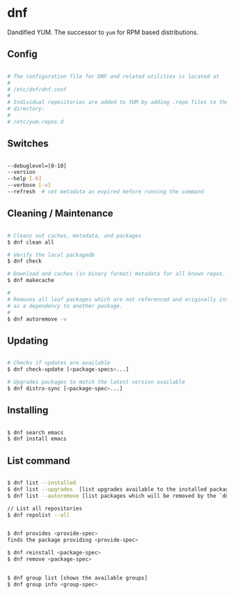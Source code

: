 # dnf

Dandified YUM. The successor to `yum` for RPM based distributions.

## Config

```bash

# The configuration file for DNF and related utilities is located at
#
# /etc/dnf/dnf.conf
#
# Individual repositories are added to YUM by adding .repo files to the
# directory:
#
# /etc/yum.repos.d

```

## Switches

```bash

--debuglevel=[0-10]
--version
--help [-h]
--verbose [-v]
--refresh  # set metadata as expired before running the command

```

## Cleaning / Maintenance

```bash

# Cleans out caches, metadata, and packages
$ dnf clean all

# Verify the local packagedb
$ dnf check

# Download and caches (in binary format) metadata for all known repos.
$ dnf makecache

#
# Removes all leaf packages which are not referenced and originally installed
# as a dependency to another package.
#
$ dnf autoremove -v

```

## Updating

```bash

# Checks if updates are available
$ dnf check-update [<package-specs>...]

# Upgrades packages to match the latest version available
$ dnf distro-sync [<package-spec>...]

```

## Installing

```bash

$ dnf search emacs
$ dnf install emacs

```

## List command

```bash

$ dnf list --installed
$ dnf list --upgrades  [list upgrades available to the installed packages]
$ dnf list --autoremove [list packages which will be removed by the `dnf autoremove` command]

// List all repositories
$ dnf repolist --all


$ dnf provides <provide-spec>
finds the package providing <provide-spec>

$ dnf reinstall <package-spec>
$ dnf remove <package-spec>


$ dnf group list [shows the available groups]
$ dnf group info <group-spec>
```
